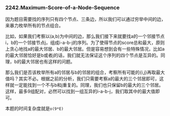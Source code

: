 ### 2242.Maximum-Score-of-a-Node-Sequence

因为题目需要找的序列只有四个节点、三条边，所以我们可以通过穷举中间的边，来暴力枚举所有的节点组合。

比如，如果我们考察以(a,b)为中间的边，那么我们接下来就要找a的一个邻接节点i，b的一个邻接节点j，组成i-a-b-j的序列。为了使得节点的score总和最大，原则上贪心地找a的最大邻居、b的最大邻居。但是容易想到会有一些特殊情况，比如a的最大邻居恰好是b或者j的话，我们就无法保证这个序列的四个节点是互异的。同理，b的最大邻居也有这样的问题。

那么我们是否该枚举所有a的邻居与b的邻居的组合，考察所有可能的{i,j}再取最大值吗？其实不必。根据之前的分析，我们只需要考察a的最大的三个邻居即可，这样就一定能找到一个不与b和j重复的。同理，我们也只保留b的最大的三个邻居。这样，最多9组配对，必然可以找到一组互异的i-a-b-j，我们取其中的最大值即可。

本题的时间复杂度就是```o(9*E)```
